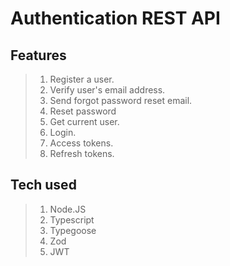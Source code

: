 # Authentication REST API

## Features
> 1. Register a user.
> 2. Verify user's email address.
> 3. Send forgot password reset email.
> 4. Reset password
> 5. Get current user.
> 6. Login.
> 7. Access tokens.
> 8. Refresh tokens.

## Tech used
> 1. Node.JS
> 2. Typescript
> 3. Typegoose
> 4. Zod
> 5. JWT

